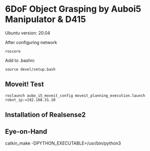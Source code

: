   # 6DoF Object Grasping by Auboi5 Manipulator & D415

Ubuntu version: 20.04

After configuring network
```
roscore
```
Add to .bashrc
```
source devel/setup.bash
```

## Moveit! Test
```
roslaunch aubo_i5_moveit_config moveit_planning_execution.launch robot_ip:=192.168.31.10
```

## Installation of Realsense2

## Eye-on-Hand
catkin_make -DPYTHON_EXECUTABLE=/usr/bin/python3
